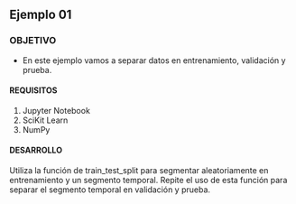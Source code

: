 ## Ejemplo 01

### OBJETIVO 

- En este ejemplo vamos a separar datos en entrenamiento, validación y prueba. 

#### REQUISITOS 

1. Jupyter Notebook
2. SciKit Learn
3. NumPy

#### DESARROLLO
Utiliza la función de train_test_split para segmentar aleatoriamente en entrenamiento y un segmento temporal.
Repite el uso de esta función para separar el segmento temporal en validación y prueba.